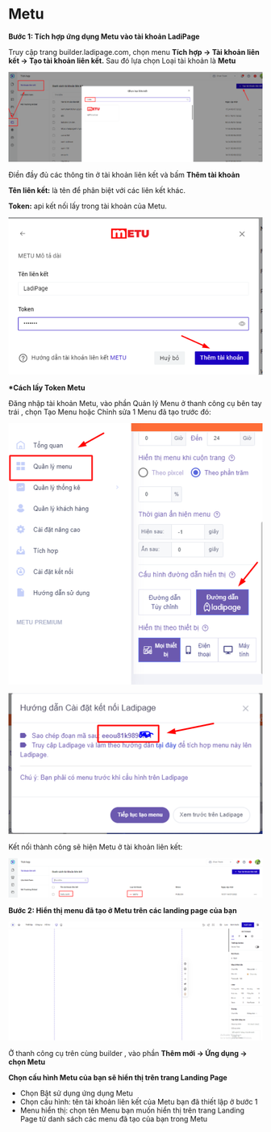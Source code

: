 # Metu



**Bước 1: Tích hợp ứng dụng Metu vào tài khoản LadiPage**&#x20;

Truy cập trang builder.ladipage.com, chọn menu **Tích hợp -> Tài khoản liên kết -> Tạo tài khoản liên kết.** Sau đó lựa chọn Loại tài khoản là **Metu**

![](<../../.gitbook/assets/image (1162).png>)

Điền đầy đủ các thông tin ở tài khoản liên kết và bấm **Thêm tài khoản**&#x20;

**Tên liên kết:** là tên để phân biệt với các liên kết khác.&#x20;

**Token:** api kết nối lấy trong tài khoản của Metu.&#x20;

![](<../../.gitbook/assets/image (248).png>)

**\*Cách lấy Token Metu**&#x20;

Đăng nhập tài khoản Metu, vào phần Quản lý Menu ở thanh công cụ bên tay trái , chọn Tạo Menu hoặc Chỉnh sửa 1 Menu đã tạo trước đó:

![](<../../.gitbook/assets/image (1166).png>)

![](<../../.gitbook/assets/image (1152).png>)

Kết nối thành công sẽ hiện Metu ở tài khoản liên kết:

![](<../../.gitbook/assets/image (265).png>)

**Bước 2: Hiển thị menu đã tạo ở Metu trên các landing page của bạn**

![](../../.gitbook/assets/metu.gif)

Ở thanh công cụ trên cùng builder , vào phần  **Thêm mới -> Ứng dụng -> chọn Metu**

**Chọn cấu hình Metu của bạn sẽ hiển thị trên trang Landing Page**&#x20;

* Chọn Bật sử dụng ứng dụng Metu
* Chọn cấu hình: tên tài khoản liên kết của Metu bạn đã thiết lập ở bước 1
* Menu hiển thị: chọn tên Menu bạn muốn hiển thị trên trang Landing Page từ danh sách các menu đã tạo của bạn trong Metu

